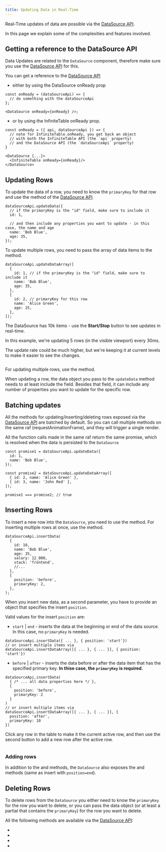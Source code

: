 ```yaml
---
title: Updating Data in Real-Time
---
```


Real-Time updates of data are possible via the [DataSource API](/docs/reference/datasource-api).

In this page we explain some of the complexities and features involved.

## Getting a reference to the DataSource API

<Note>

Data Updates are related to the `DataSource` component, therefore make sure you use the [DataSource API](/docs/reference/datasource-api) for this.

You can get a reference to the [DataSource API](/docs/reference/datasource-api)

- either by using <DPropLink name="onReady" code={false}>the DataSource onReady</DPropLink> prop

```tsx
const onReady = (dataSourceApi) => {
  // do something with the dataSourceApi
};

<DataSource onReady={onReady} />;
```

- or by using the <PropLink name="onReady" code={false}>InfiniteTable onReady</PropLink> prop.

```tsx
const onReady = ({ api, dataSourceApi }) => {
  // note for InfiniteTable.onReady, you get back an object
  // with both the InfiniteTable API (the `api` property)
  // and the DataSource API (the `dataSourceApi` property)
}

<DataSource {...}>
  <InfiniteTable onReady={onReady}/>
</DataSource>
```

</Note>

## Updating Rows

To update the data of a row, you need to know the `primaryKey` for that row and use the <DApiLink name="updateData" /> method of the [DataSource API](/docs/reference/datasource-api).

```tsx {1,3} title="Updating_a_single_row_using_dataSourceApi.updateData"
dataSourceApi.updateData({
  // if the primaryKey is the "id" field, make sure to include it
  id: 1,

  // and then include any properties you want to update - in this case, the name and age
  name: 'Bob Blue',
  age: 35,
});
```

To update multiple rows, you need to pass the array of data items to the <DApiLink name="updateDataArray" /> method.

```tsx {1,3,8} title="Updating_multiple_rows"
dataSourceApi.updateDataArray([
  {
    id: 1, // if the primaryKey is the "id" field, make sure to include it
    name: 'Bob Blue',
    age: 35,
  },
  {
    id: 2, // primaryKey for this row
    name: 'Alice Green',
    age: 25,
  },
]);
```

<Sandpack title="Live data updates with DataSourceApi.updateData">

<Description>

The DataSource has 10k items - use the **Start/Stop** button to see updates in real-time.

In this example, we're updating 5 rows (in the visible viewport) every 30ms.

The update rate could be much higher, but we're keeping it at current levels to make it easier to see the changes.

</Description>

```ts file="realtime-updates-example.page.tsx"

```

</Sandpack>

<Note>

For updating multiple rows, use the <DApiLink name="updateDataArray" /> method.

When updating a row, the data object you pass to the `updateData` method needs to at least include the <DPropLink name="primaryKey" /> field. Besides that field, it can include any number of properties you want to update for the specific row.

</Note>

## Batching updates

All the methods for updating/inserting/deleting rows exposed via the [DataSource API](/docs/reference/datasource-api) are batched by default. So you can call multiple methods on the same raf (requestAnimationFrame), and they will trigger a single render.

All the function calls made in the same raf return the same promise, which is resolved when the data is persisted to the `DataSource`

```tsx title="Updates_made_on_the_same_raf_are_batched_together"
const promise1 = dataSourceApi.updateData({
  id: 1,
  name: 'Bob Blue',
});

const promise2 = dataSourceApi.updateDataArray([
  { id: 2, name: 'Alice Green' },
  { id: 3, name: 'John Red' },
]);

promise1 === promise2; // true
```

## Inserting Rows

To insert a new row into the `DataSource`, you need to use the <DApiLink name="insertData" /> method. For inserting multiple rows at once, use the <DApiLink name="insertDataArray" /> method.

```tsx title="Inserting_a_single_row"
dataSourceApi.insertData(
  {
    id: 10,
    name: 'Bob Blue',
    age: 35,
    salary: 12_000,
    stack: 'frontend',
    //...
  },
  {
    position: 'before',
    primaryKey: 2,
  },
);
```

When you insert new data, as a second parameter, you have to provide an object that specifies the insert `position`.

Valid values for the insert `position` are:

- `start` | `end` - inserts the data at the beginning or end of the data source. In this case, no `primaryKey` is needed.

```tsx
dataSourceApi.insertData({ ... }, { position: 'start'})
// or insert multiple items via
dataSourceApi.insertDataArray([{ ... }, { ... }], { position: 'start'})
```

- `before` | `after` - inserts the data before or after the data item that has the specified primary key. **In thise case, the `primaryKey` is required.**

```tsx {5,10}
dataSourceApi.insertData(
  { /* ... all data properties here */ },
  {
    position: 'before',
    primaryKey: 2
  }
)
// or insert multiple items via
dataSourceApi.insertDataArray([{ ... }, { ... }], {
  position: 'after',
  primaryKey: 10
})
```

<Sandpack title="Using dataSourceApi.insertData">

<Description>

Click any row in the table to make it the current active row, and then use the second button to add a new row after the active row.

</Description>

```ts file="insert-example.page.tsx"

```

</Sandpack>

### Adding rows

In addition to the <DApiLink name="insertData" /> and <DApiLink name="insertDataArray" /> methods, the `DataSource` also exposes the <DApiLink name="addData" /> and <DApiLink name="addDataArray" /> methods (same as insert with `position=end`).

## Deleting Rows

To delete rows from the `DataSource` you either need to know the `primaryKey` for the row you want to delete, or you can pass the data object (or at least a partial that contains the `primaryKey`) for the row you want to delete.

All the following methods are available via the [DataSource API](/docs/reference/datasource-api):

- <DApiLink name="removeData" />
- <DApiLink name="removeDataArray" />
- <DApiLink name="removeDataByPrimaryKey" />
- <DApiLink name="removeDataArrayByPrimaryKeys" />
